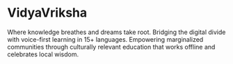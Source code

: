 # VidyaVriksha
Where knowledge breathes and dreams take root.
Bridging the digital divide with voice-first learning in 15+ languages. 
Empowering marginalized communities through culturally relevant education that works offline and celebrates local wisdom.

